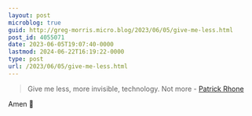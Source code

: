 ```yaml
---
layout: post
microblog: true
guid: http://greg-morris.micro.blog/2023/06/05/give-me-less.html
post_id: 4055071
date: 2023-06-05T19:07:40-0000
lastmod: 2024-06-22T16:19:22-0000
type: post
url: /2023/06/05/give-me-less.html
---
```

> Give me less, more invisible, technology. Not more -  [Patrick Rhone](https://patrickrhone.micro.blog/2023/06/05/not-gonna-lie.html)

Amen 🙌
